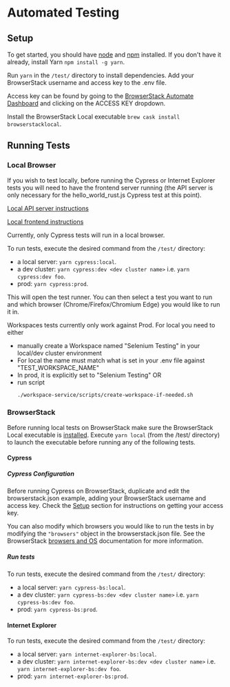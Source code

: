 # Automated Testing

## Setup

To get started, you should have [node](https://nodejs.org/en/) and [npm](https://www.npmjs.com/get-npm) installed. If you don't have it already, install Yarn `npm install -g yarn`.

Run `yarn` in the `/test/` directory to install dependencies.
Add your BrowserStack username and access key to the .env file.

Access key can be found by going to the [BrowserStack Automate Dashboard](https://automate.browserstack.com/dashboard/v2/) and clicking on the ACCESS KEY dropdown.

Install the BrowserStack Local executable `brew cask install browserstacklocal`.

## Running Tests

### Local Browser

If you wish to test locally, before running the Cypress or Internet Explorer tests you will need to have the frontend server running (the API server is only necessary for the hello_world_rust.js Cypress test at this point).

[Local API server instructions](../hello-world/README.md)

[Local frontend instructions](../frontend)

Currently, only Cypress tests will run in a local browser.

To run tests, execute the desired command from the `/test/` directory:

- a local server: `yarn cypress:local`.
- a dev cluster: `yarn cypress:dev <dev cluster name>` i.e. `yarn cypress:dev foo`.
- prod: `yarn cypress:prod`.

This will open the test runner. You can then select a test you want to run and which browser (Chrome/Firefox/Chromium Edge) you would like to run it in.

Workspaces tests currently only work against Prod. For local you need to either

- manually create a Workspace named "Selenium Testing" in your local/dev cluster environment
- For local the name must match what is set in your .env file against "TEST_WORKSPACE_NAME"
- In prod, it is explicitly set to "Selenium Testing"
  OR
- run script
  ```bash
  ./workspace-service/scripts/create-workspace-if-needed.sh
  ```

### BrowserStack

Before running local tests on BrowserStack make sure the BrowserStack Local executable is [installed](#setup).
Execute `yarn local` (from the /test/ directory) to launch the executable before running any of the following tests.

#### Cypress

##### Cypress Configuration

Before running Cypress on BrowserStack, duplicate and edit the browserstack.json example, adding your BrowserStack username and access key. Check the [Setup](#setup) section for instructions on getting your access key.

You can also modify which browsers you would like to run the tests in by modifying the `"browsers"` object in the browserstack.json file. See the BrowserStack [browsers and OS](https://www.browserstack.com/docs/automate/cypress/browsers-and-os) documentation for more information.

##### Run tests

To run tests, execute the desired command from the `/test/` directory:

- a local server: `yarn cypress-bs:local`.
- a dev cluster: `yarn cypress-bs:dev <dev cluster name>` i.e. `yarn cypress-bs:dev foo`.
- prod: `yarn cypress-bs:prod`.

#### Internet Explorer

To run tests, execute the desired command from the `/test/` directory:

- a local server: `yarn internet-explorer-bs:local`.
- a dev cluster: `yarn internet-explorer-bs:dev <dev cluster name>` i.e. `yarn internet-explorer-bs:dev foo`.
- prod: `yarn internet-explorer-bs:prod`.
